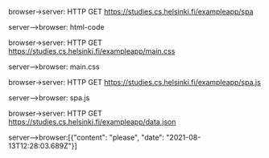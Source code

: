 browser->server: HTTP GET https://studies.cs.helsinki.fi/exampleapp/spa

server-->browser: html-code

browser->server: HTTP GET https://studies.cs.helsinki.fi/exampleapp/main.css	

server-->browser: main.css

browser->server: HTTP GET https://studies.cs.helsinki.fi/exampleapp/spa.js	

server-->browser: spa.js



browser->server: HTTP GET https://studies.cs.helsinki.fi/exampleapp/data.json

server-->browser:[{"content": "please",	"date": "2021-08-13T12:28:03.689Z"}]







 	